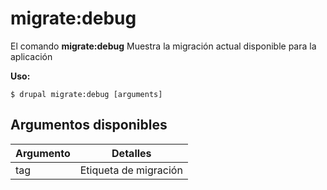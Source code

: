 # migrate:debug
El comando **migrate:debug** Muestra la migración actual disponible para la aplicación

**Uso:**
```
$ drupal migrate:debug [arguments] 
```

## Argumentos disponibles
Argumento | Detalles
---------|-------------
tag | Etiqueta de migración
